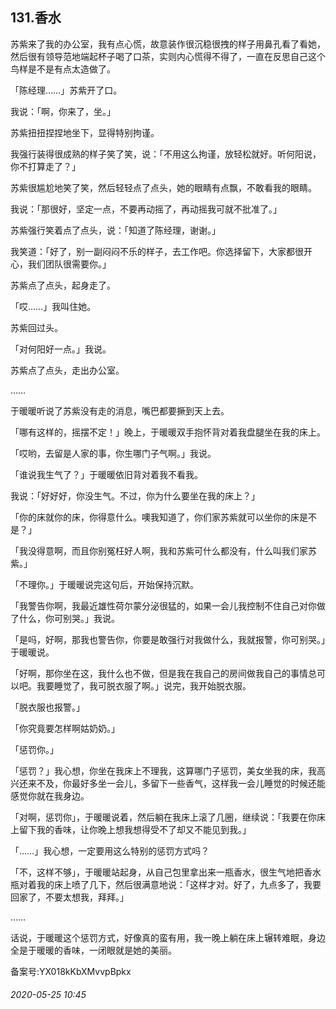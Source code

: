 ## 131.香水
苏紫来了我的办公室，我有点心慌，故意装作很沉稳很拽的样子用鼻孔看了看她，然后很有领导范地端起杯子喝了口茶，实则内心慌得不得了，一直在反思自己这个鸟样是不是有点太造做了。


「陈经理……」苏紫开了口。


我说：「啊，你来了，坐。」


苏紫扭扭捏捏地坐下，显得特别拘谨。


我强行装得很成熟的样子笑了笑，说：「不用这么拘谨，放轻松就好。听何阳说，你不打算走了？」


苏紫很尴尬地笑了笑，然后轻轻点了点头，她的眼睛有点飘，不敢看我的眼睛。


我说：「那很好，坚定一点，不要再动摇了，再动摇我可就不批准了。」


苏紫强行笑着点了点头，说：「知道了陈经理，谢谢。」


我笑道：「好了，别一副闷闷不乐的样子，去工作吧。你选择留下，大家都很开心，我们团队很需要你。」


苏紫点了点头，起身走了。


「哎……」我叫住她。


苏紫回过头。


「对何阳好一点。」我说。


苏紫点了点头，走出办公室。


……


于暖暖听说了苏紫没有走的消息，嘴巴都要撅到天上去。


「哪有这样的，摇摆不定！」晚上，于暖暖双手抱怀背对着我盘腿坐在我的床上。


「哎哟，去留是人家的事，你生哪门子气啊。」我说。


「谁说我生气了？」于暖暖依旧背对着我不看我。


我说：「好好好，你没生气。不过，你为什么要坐在我的床上？」


「你的床就你的床，你得意什么。噢我知道了，你们家苏紫就可以坐你的床是不是？」


「我没得意啊，而且你别冤枉好人啊，我和苏紫可什么都没有，什么叫我们家苏紫。」


「不理你。」于暖暖说完这句后，开始保持沉默。


「我警告你啊，我最近雄性荷尔蒙分泌很猛的，如果一会儿我控制不住自己对你做了什么，你可别哭。」我说。


「是吗，好啊，那我也警告你，你要是敢强行对我做什么，我就报警，你可别哭。」于暖暖说。


「好啊，那你坐在这，我什么也不做，但是我在我自己的房间做我自己的事情总可以吧。我要睡觉了，我可脱衣服了啊。」说完，我开始脱衣服。


「脱衣服也报警。」


「你究竟要怎样啊姑奶奶。」


「惩罚你。」


「惩罚？」我心想，你坐在我床上不理我，这算哪门子惩罚，美女坐我的床，我高兴还来不及，你最好多坐一会儿，多留下一些香气，这样我一会儿睡觉的时候还能感觉你就在我身边。


「对啊，惩罚你」，于暖暖说着，然后躺在我床上滚了几圈，继续说：「我要在你床上留下我的香味，让你晚上想我想得受不了却又不能见到我。」


「……」我心想，一定要用这么特别的惩罚方式吗？


「不，这样不够」，于暖暖站起身，从自己包里拿出来一瓶香水，很生气地把香水瓶对着我的床上喷了几下，然后很满意地说：「这样才对。好了，九点多了，我要回家了，不要太想我，拜拜。」


……


话说，于暖暖这个惩罚方式，好像真的蛮有用，我一晚上躺在床上辗转难眠，身边全是于暖暖的香味，一闭眼就是她的美丽。


备案号:YX018kKbXMvvpBpkx


###### 2020-05-25 10:45
